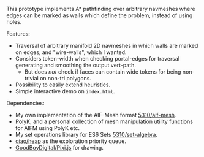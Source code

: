 This prototype implements A* pathfinding over arbitrary navmeshes where edges can be marked as walls which define the problem, instead of using holes.

Features:

- Traversal of arbitrary manifold 2D navmeshes in which walls are marked on edges, and "wire-walls", which I wanted.
- Considers token-width when checking portal-edges for traversal generating and smoothing the output vert-path.
    - But does _not_ check if faces can contain wide tokens for being non-trivial on non-tri polygons.
- Possibility to easily extend heuristics.
- Simple interactive demo on `index.html`.

Dependencies:

- My own implementation of the AIF-Mesh format [5310/aif-mesh](https://github.com/5310/aif-mesh).
- [PolyK](http://polyk.ivank.net/), and a personal collection of mesh manipulation utility functions for AIFM using PolyK etc.
- My set operations library for ES6 Sets [5310/set-algebra](https://github.com/5310/set-algebra).
- [qiao/heap](https://github.com/qiao/heap.js) as the exploration priority queue.
- [GoodBoyDigital/Pixi.js](https://github.com/GoodBoyDigital/pixi.js) for drawing.

